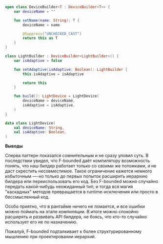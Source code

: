 ```kotlin
open class DeviceBuilder<T : DeviceBuilder<T>> {
    var deviceName = ""

    fun setName(name: String): T {
        deviceName = name

        @Suppress("UNCHECKED_CAST")
        return this as T
    }
}

class LightBuilder : DeviceBuilder<LightBuilder>() {
    var isAdaptive = false

    fun setAdaptive(isAdaptive: Boolean): LightBuilder {
        this.isAdaptive = isAdaptive

        return this
    }

    fun build(): LightDevice = LightDevice(
        deviceName = deviceName,
        isAdaptive = isAdaptive,
    )
}

data class LightDevice(
    val deviceName: String,
    val isAdaptive: Boolean,
)
```

**Выводы**

Сперва паттерн показался сомнительным и не сразу уловил суть. 
В последствии увидел, что F-bounded даёт компилятору возможность понять, 
что наш билдер работает только со своими же потомками, и не даст скрестить несовместимое. 
Такое ограничение кажется немного избыточным —-но только до первых попыток расширить иерархию билдера или переиспользовать его код. 
Без F-bounded можно случайно передать какой-нибудь неожиданный тип, и тогда вся магия "каскадных" методов превращается в runtime-исключения или просто в бессмысленный код.

Особо приятно, что в рантайме ничего не ломается, и все ошибки можно поймать на этапе компиляции. 
В итоге можно спокойно расширять и развивать API билдера, не боясь, что кто-то случайно использует его не по назначению.

Пожалуй, F-bounded подталкивает к более структурированному мышлению при проектировании иерархий.